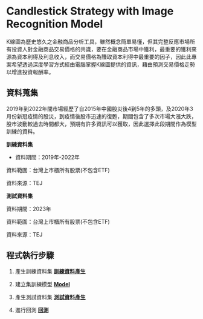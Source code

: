 # Candlestick Strategy with Image Recognition Model
K線圖為歷史悠久之金融商品分析工具，雖然概念簡單易懂，但其完整反應市場所有投資人對金融商品交易價格的共識，要在金融商品市場中獲利，最重要的獲利來源為資本利得及利息收入，而交易價格為賺取資本利得中最重要的因子，因此此專案希望透過深度學習方式經由電腦掌握K線圖提供的資訊，藉由預測交易價格走勢以增進投資報酬率。
## 資料蒐集
2019年到2022年間市場經歷了自2015年中國股災後4到5年的多頭，及2020年3月份新冠疫情的股災，到疫情後股市迅速的復甦，期間包含了多次市場大漲大跌，股市波動較過去時間都大，預期有許多資訊可以獲取，因此選擇此段期間作為模型訓練的資料。

**訓練資料集**

* 資料期間：2019年-2022年

資料範圍：台灣上市櫃所有股票(不包含ETF)

資料來源：TEJ

**測試資料集**

資料期間：2023年

資料範圍：台灣上市櫃所有股票(不包含ETF)

資料來源：TEJ

## 程式執行步驟

1. 產生訓練資料集 **[訓練資料產生](data/README.md)**

2. 建立集訓練模型 **[Model](model/README.md)**

3. 產生測試資料集 **[測試資料產生](test/README.md)**

4. 進行回測 **[回測](backtest/README.md)**
